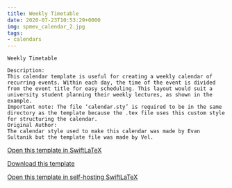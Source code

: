 ```yaml
---
title: Weekly Timetable
date: 2020-07-23T10:53:29+0000
img: spmev_calendar_2.jpg
tags:
- calendars
---
```

```
Weekly Timetable

Description:
This calendar template is useful for creating a weekly calendar of recurring events. Within each day, the time of the event is divided from the event title for easy scheduling. This layout would suit a university student planning their weekly lectures, as shown in the example.
Important note: The file ‘calendar.sty’ is required to be in the same directory as the template because the .tex file uses this custom style for structuring the calendar.
Original Author:
The calendar style used to make this calendar was made by Evan Sultanik but the template file was made by Vel.
```
[Open this template in SwiftLaTeX](https://www.swiftlatex.com/project.html?import=https://swiftlatex.github.io/LaTeXBoilerPlate/zips/zmzgm_calendar_2.zip&import_name=Weekly%20Timetable)

[Download this template](https://swiftlatex.github.io/LaTeXBoilerPlate/zips/zmzgm_calendar_2.zip)

[Open this template in self-hosting SwiftLaTeX](http://localhost:3011/project.html?import=https://swiftlatex.github.io/LaTeXBoilerPlate/zips/zmzgm_calendar_2.zip&import_name=Weekly%20Timetable)

